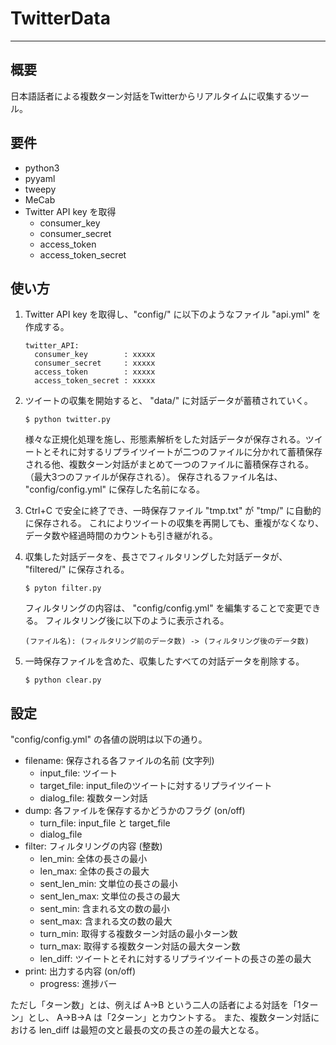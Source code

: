 # TwitterData
***
## 概要
日本語話者による複数ターン対話をTwitterからリアルタイムに収集するツール。

## 要件
- python3
- pyyaml
- tweepy
- MeCab
- Twitter API key を取得
    - consumer_key
    - consumer_secret
    - access_token
    - access_token_secret

## 使い方
1. Twitter API key を取得し、"config/" に以下のようなファイル "api.yml" を作成する。
    ```
    twitter_API:
      consumer_key        : xxxxx
      consumer_secret     : xxxxx
      access_token        : xxxxx
      access_token_secret : xxxxx
    ```

2. ツイートの収集を開始すると、 "data/" に対話データが蓄積されていく。
    ```
    $ python twitter.py
    ```
    様々な正規化処理を施し、形態素解析をした対話データが保存される。ツイートとそれに対するリプライツイートが二つのファイルに分かれて蓄積保存される他、複数ターン対話がまとめて一つのファイルに蓄積保存される。（最大3つのファイルが保存される）。
    保存されるファイル名は、 "config/config.yml" に保存した名前になる。

3. Ctrl+C で安全に終了でき、一時保存ファイル "tmp.txt" が "tmp/" に自動的に保存される。
これによりツイートの収集を再開しても、重複がなくなり、データ数や経過時間のカウントも引き継がれる。

4. 収集した対話データを、長さでフィルタリングした対話データが、 "filtered/" に保存される。
    ```
    $ pyton filter.py
    ```
    フィルタリングの内容は、 "config/config.yml" を編集することで変更できる。
    フィルタリング後に以下のように表示される。
    ```
    (ファイル名): (フィルタリング前のデータ数) -> (フィルタリング後のデータ数)
    ```

5. 一時保存ファイルを含めた、収集したすべての対話データを削除する。
    ```
    $ python clear.py
    ```

## 設定
"config/config.yml" の各値の説明は以下の通り。

- filename: 保存される各ファイルの名前 (文字列)
    - input_file: ツイート
    - target_file: input_fileのツイートに対するリプライツイート
    - dialog_file: 複数ターン対話
- dump: 各ファイルを保存するかどうかのフラグ (on/off)
    - turn_file: input_file と target_file
    - dialog_file
- filter: フィルタリングの内容 (整数)
    - len_min: 全体の長さの最小
    - len_max: 全体の長さの最大
    - sent_len_min: 文単位の長さの最小
    - sent_len_max: 文単位の長さの最大
    - sent_min: 含まれる文の数の最小
    - sent_max: 含まれる文の数の最大
    - turn_min: 取得する複数ターン対話の最小ターン数
    - turn_max: 取得する複数ターン対話の最大ターン数
    - len_diff: ツイートとそれに対するリプライツイートの長さの差の最大
- print: 出力する内容 (on/off)
    - progress: 進捗バー

ただし「ターン数」とは、例えば A->B という二人の話者による対話を「1ターン」とし、
A->B->A は「2ターン」とカウントする。
また、複数ターン対話における len_diff は最短の文と最長の文の長さの差の最大となる。
